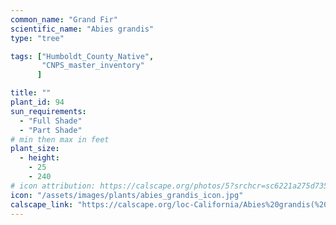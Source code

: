 ```yaml
---
common_name: "Grand Fir"
scientific_name: "Abies grandis"
type: "tree"

tags: ["Humboldt_County_Native",
       "CNPS_master_inventory"
      ]

title: ""
plant_id: 94
sun_requirements:
  - "Full Shade"
  - "Part Shade"
# min then max in feet
plant_size:
  - height: 
    - 25
    - 240
# icon attribution: https://calscape.org/photos/5?srchcr=sc6221a275d7357 
icon: "/assets/images/plants/abies_grandis_icon.jpg" 
calscape_link: "https://calscape.org/loc-California/Abies%20grandis(%20)"
---
```



